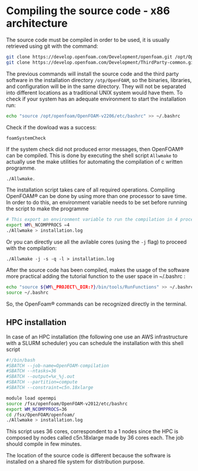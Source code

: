 # Compiling the source code - x86 architecture

The source code must be compiled in order to be used, it is usually retrieved using git
with the command:

```sh
git clone https://develop.openfoam.com/Development/openfoam.git /opt/OpenFOAM
git clone https://develop.openfoam.com/Development/ThirdParty-common.git /opt/OpenFOAM
```

The previous commands will install the source code and the third party
software in the installation directory ```/otp/OpenFOAM```, so the
binaries, libraries, and configuration will be in the same directory.
They will not be separated into different locations as a traditional
UNIX system would have them. To check if your system has an adequate
environment to start the installation run:

```sh
echo "source /opt/openfoam/OpenFOAM-v2206/etc/bashrc" >> ~/.bashrc
```
Check if the dowload was a success:

```shell-session
foamSystemCheck
```
If the system check did not produced error messages, then OpenFOAM® can
be compiled. This is done by executing the shell script ```Allwmake``` to
actually use the make utilities for automating the compilation of c written programme.
```sh
./Allwmake.
```
The installation script takes care of all required operations.
Compiling OpenFOAM® can be done by using more than one processor to save
time. In order to do this, an environment variable needs to be set
before running the script to make the programme

```sh
# This export an environment variable to run the compilation in 4 processors
export WM\_NCOMPPROCS =4
./Allwmake > installation.log
```
Or you can directly use all the avilable cores (using the ```-j``` flag) to proceed with the compilation:

```shell-session
./Allwmake -j -s -q -l > installation.log
```
After the source code has been compiled, makes the usage of the software more practical
adding the tutorial function to the user space in ~/.bashrc :

```sh
echo "source ${WM\_PROJECT\_DIR:?}/bin/tools/RunFunctions" >> ~/.bashrc
source ~/.bashrc
```
So, the OpenFoam® commands can be recognized directly in the terminal.

## HPC installation
In case of an HPC installation (the following one use an
AWS infrastructure with a SLURM scheduler) you can schedule
the installation with this shell script

```sh
#!/bin/bash
#SBATCH --job-name=OpenFOAM-compilation
#SBATCH --ntasks=36
#SBATCH --output=%x_%j.out
#SBATCH --partition=compute
#SBATCH --constraint=c5n.18xlarge

module load openmpi
source /fsx/openfoam/OpenFOAM-v2012/etc/bashrc
export WM_NCOMPPROCS=36
cd /fsx/OpenFOAM/openfoam/
./Allwmake > installation.log
```
This script uses 36 cores, correspondent to a 1 nodes since the HPC is composed by
nodes called c5n.18xlarge made by 36 cores each. The job should compile in few minutes.

The location of the source code is different because the software is installed on a
shared file system for distribution purpose.
